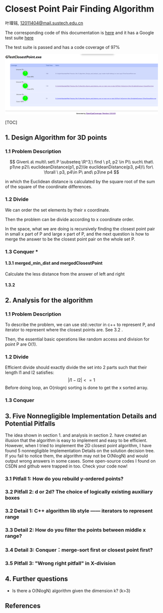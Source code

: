 # Closest Point Pair Finding Algorithm

叶璨铭, 12011404@mail.sustech.edu.cn

The corresponding code of this documentation is [here](https://github.com/2catycm/P_Algorithm_Design_and_Analysis_cpp/tree/master/src/main/cpp/cn/edu/SUSTech/YeCanming/Algs/DivideAndConquer/ClosestPoint.hpp)
and it has a Google test suite [here](https://github.com/2catycm/P_Algorithm_Design_and_Analysis_cpp/tree/master/src/test/cpp/cn/edu/SUSTech/YeCanming/Algs/DivideAndConquer/GTestClosestPoint.cpp)

The test suite is passed and has a code coverage of 97%

![image-20220404150143009](ClosetPointPair.assets\image-20220404150143009.png)

[TOC]

##  1. Design Algorithm for 3D points

### 1.1 Problem Description

$$
Given\ a\ multi\ set\ P \subseteq \R^3,\ find \ p1, p2 \in P\\
such\ that\ p1\ne p2\\
euclideanDistance(p1, p2)\le euclideanDistance(p3, p4)\\
for\ \forall \ p3, p4\in P\ and\ p3\ne p4
$$

in which the Euclidean distance is calculated by the square root of the sum of the square of the coordinate differences. 

### 1.2 Divide

We can order the set elements by their x coordinate. 

Then the problem can be divide according to x coordinate order.

In the space, what we are doing is recursively finding the closest point pair in small x part of P and large x part of P, and the next question is how to merge the answer to be the closest point pair on the whole set P.

### 1.3 Conquer *

#### 1.3.1 merged_min_dist and mergedClosestPoint

Calculate the less distance from the answer of left and right

#### 1.3.2 




## 2. Analysis for the algorithm

### 1.1 Problem Description

To describe the problem,  we can use std::vector in c++ to represent P, and iterator to represent where the closest points are. See 3.2 . 

Then, the essential basic operations like random access and division for point P are O(1). 

### 1.2 Divide

Efficient divide should exactly divide the set into 2 parts such that their length l1 and l2 satisfies:
$$
|l1-l2|<=1
$$
Before doing loop, an O(nlogn) sorting is done to get the x sorted array.

### 1.3 Conquer



## 3. Five Nonnegligible Implementation Details and Potential Pitfalls

The idea shown in section 1. and analysis in section 2. have created an illusion that the algorithm is easy to implement and easy to be efficient. However, when I tried to implement the 2D closest point algorithm, I have found 5 nonnegligible Implementation Details on the solution decision tree. If you fail to notice them, the algorithm may not be O(NlogN) and would output wrong answers in some cases. Some open-source codes I found on CSDN and github were trapped in too. Check your code now!

### 3.1 Pitfall 1: How do you rebuild y-ordered points?



### 3.2 Pitfall 2: d or 2d? The choice of logically existing auxiliary boxes

### 3.2 Detail 1: C++ algorithm lib style —— iterators to represent range

### 3.3 Detail 2: How do you filter the points between middle x range?

### 3.4 Detail 3: Conquer：merge-sort first or closest point first?

### 3.5 Pitfall 3: "Wrong right pitfall" in X-division 

## 4. Further questions

- Is there a O(NlogN) algorithm given the dimension k? (k>3)

  

## References

[^1]: [ 最邻近点对问题(Closest-Pair Problem)：一二三维下的分治解法详解_oO悠悠游游Oo的博客-CSDN博客](https://blog.csdn.net/Carl_Rabbit/article/details/106822028)

